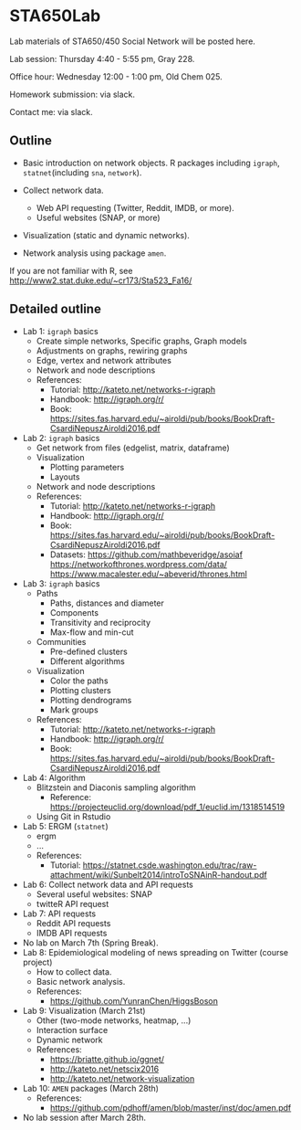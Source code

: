# STA650Lab
Lab materials of STA650/450 Social Network will be posted here.

Lab session: Thursday 4:40 - 5:55 pm, Gray 228.

Office hour: Wednesday 12:00 - 1:00 pm, Old Chem 025.

Homework submission: via slack.

Contact me: via slack.


## Outline

- Basic introduction on network objects. R packages including `igraph`, `statnet`(including `sna`, `network`).

- Collect network data. 
  - Web API requesting (Twitter, Reddit, IMDB, or more).
  - Useful websites (SNAP, or more)
  
  
- Visualization (static and dynamic networks).


- Network analysis using package `amen`.


If you are not familiar with R, see http://www2.stat.duke.edu/~cr173/Sta523_Fa16/ 


## Detailed outline

- Lab 1: `igraph` basics
  - Create simple networks, Specific graphs, Graph models
  - Adjustments on graphs, rewiring graphs
  - Edge, vertex and network attributes
  - Network and node descriptions
  - References: 
    - Tutorial: http://kateto.net/networks-r-igraph
    - Handbook: http://igraph.org/r/
    - Book: https://sites.fas.harvard.edu/~airoldi/pub/books/BookDraft-CsardiNepuszAiroldi2016.pdf  
- Lab 2: `igraph` basics
  - Get network from files (edgelist, matrix, dataframe)
  - Visualization
    - Plotting parameters
    - Layouts
  - Network and node descriptions
  - References: 
    - Tutorial: http://kateto.net/networks-r-igraph
    - Handbook: http://igraph.org/r/
    - Book: https://sites.fas.harvard.edu/~airoldi/pub/books/BookDraft-CsardiNepuszAiroldi2016.pdf
    - Datasets: https://github.com/mathbeveridge/asoiaf
                https://networkofthrones.wordpress.com/data/
                https://www.macalester.edu/~abeverid/thrones.html
- Lab 3: `igraph` basics
   - Paths
      - Paths, distances and diameter
      - Components
      - Transitivity and reciprocity
      - Max-flow and min-cut
   - Communities
      - Pre-defined clusters
      - Different algorithms
   - Visualization
      - Color the paths
      - Plotting clusters
      - Plotting dendrograms
      - Mark groups
  - References: 
    - Tutorial: http://kateto.net/networks-r-igraph
    - Handbook: http://igraph.org/r/
    - Book: https://sites.fas.harvard.edu/~airoldi/pub/books/BookDraft-CsardiNepuszAiroldi2016.pdf
- Lab 4: Algorithm
  - Blitzstein and Diaconis sampling algorithm
    - Reference: https://projecteuclid.org/download/pdf_1/euclid.im/1318514519
  - Using Git in Rstudio
- Lab 5: ERGM (`statnet`)
  - ergm
  - ...
  - References:
    - Tutorial: https://statnet.csde.washington.edu/trac/raw-attachment/wiki/Sunbelt2014/introToSNAinR-handout.pdf 
- Lab 6: Collect network data and API requests
  - Several useful websites: SNAP
  - twitteR API request
- Lab 7: API requests
  - Reddit API requests
  - IMDB API requests
- No lab on March 7th (Spring Break).
- Lab 8: Epidemiological modeling of news spreading on Twitter (course project)
  - How to collect data.
  - Basic network analysis.
  - References:
    - https://github.com/YunranChen/HiggsBoson 
- Lab 9: Visualization (March 21st)
  - Other (two-mode networks, heatmap, ...)
  - Interaction surface
  - Dynamic network
  - References:
    - https://briatte.github.io/ggnet/
    - http://kateto.net/netscix2016
    - http://kateto.net/network-visualization
- Lab 10: `AMEN` packages (March 28th)
  - References: 
    - https://github.com/pdhoff/amen/blob/master/inst/doc/amen.pdf 
- No lab session after March 28th.
